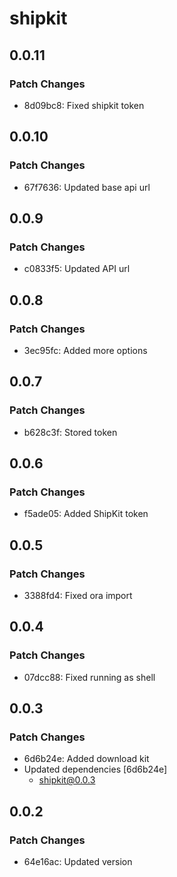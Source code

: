 # shipkit

## 0.0.11

### Patch Changes

- 8d09bc8: Fixed shipkit token

## 0.0.10

### Patch Changes

- 67f7636: Updated base api url

## 0.0.9

### Patch Changes

- c0833f5: Updated API url

## 0.0.8

### Patch Changes

- 3ec95fc: Added more options

## 0.0.7

### Patch Changes

- b628c3f: Stored token

## 0.0.6

### Patch Changes

- f5ade05: Added ShipKit token

## 0.0.5

### Patch Changes

- 3388fd4: Fixed ora import

## 0.0.4

### Patch Changes

- 07dcc88: Fixed running as shell

## 0.0.3

### Patch Changes

- 6d6b24e: Added download kit
- Updated dependencies [6d6b24e]
  - shipkit@0.0.3

## 0.0.2

### Patch Changes

- 64e16ac: Updated version
